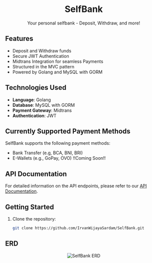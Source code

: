 <h1 align="center">SelfBank</h1>

<p align="center">
  Your personal selfbank - Deposit, Withdraw, and more!
</p>

## Features

- Deposit and Withdraw funds
- Secure JWT Authentication
- Midtrans Integration for seamless Payments
- Structured in the MVC pattern
- Powered by Golang and MySQL with GORM

## Technologies Used

- **Language**: Golang
- **Database**: MySQL with GORM
- **Payment Gateway**: Midtrans
- **Authentication**: JWT

## Currently Supported Payment Methods

SelfBank supports the following payment methods:

- Bank Transfer (e.g, BCA, BNI, BRI)
- E-Wallets (e.g., GoPay, OVO) !!Coming Soon!!

## API Documentation

For detailed information on the API endpoints, please refer to our [API Documentation](https://docs.google.com/document/d/1t9QqcgyiKH2Dj-nqPhfKoXru2-d1lIxJwhP8Rcgh25c/edit?usp=sharing).

## Getting Started

1. Clone the repository:

   ```bash
   git clone https://github.com/IrvanWijayaSardam/SelfBank.git
## ERD

<p align="center">
  <img src="assets/selfbank-erd.png" alt="SelfBank ERD">
</p>
